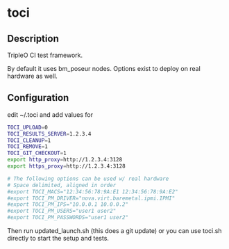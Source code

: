 toci
====


Description
-----------

TripleO CI test framework.

By default it uses bm_poseur nodes. Options exist to deploy on real hardware as well.

Configuration
-------------

edit ~/.toci and add values for
```bash
TOCI_UPLOAD=0
TOCI_RESULTS_SERVER=1.2.3.4
TOCI_CLEANUP=1
TOCI_REMOVE=1
TOCI_GIT_CHECKOUT=1
export http_proxy=http://1.2.3.4:3128
export https_proxy=http://1.2.3.4:3128

# The following options can be used w/ real hardware
# Space delimited, aligned in order
#export TOCI_MACS="12:34:56:78:9A:E1 12:34:56:78:9A:E2"
#export TOCI_PM_DRIVER="nova.virt.baremetal.ipmi.IPMI"
#export TOCI_PM_IPS="10.0.0.1 10.0.0.2"
#export TOCI_PM_USERS="user1 user2"
#export TOCI_PM_PASSWORDS="user1 user2"
```

Then run updated_launch.sh (this does a git update) or you can use toci.sh
directly to start the setup and tests.
